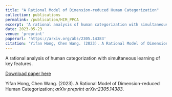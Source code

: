 ```yaml
---
title: "A Rational Model of Dimension-reduced Human Categorization"
collection: publications
permalink: /publication/HIM_PPCA
excerpt: 'A rational analysis of human categorization with simultaneous learning of low-dimensional local features.'
date: 2023-05-23
venue: 'preprint'
paperurl: 'https://arxiv.org/abs/2305.14383'
citation: 'Yifan Hong, Chen Wang. (2023). A Rational Model of Dimension-reduced Human Categorization; <i>arXiv preprint arXiv:2305.14383</i>.'
---
```

A rational analysis of human categorization with simultaneous learning of key features.

[Download paper here](https://arxiv.org/pdf/2305.14383.pdf)

Yifan Hong, Chen Wang. (2023). A Rational Model of Dimension-reduced Human Categorization; <i>arXiv preprint arXiv:2305.14383</i>.

